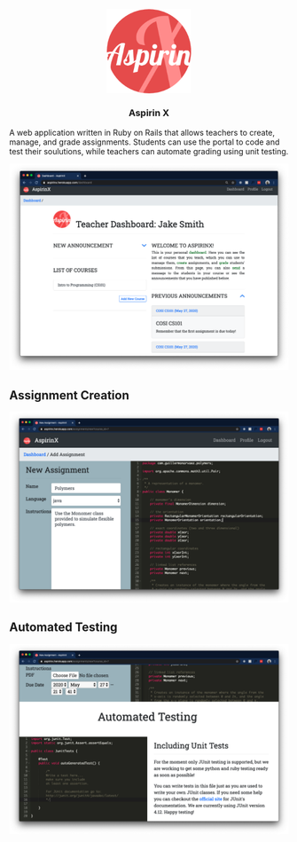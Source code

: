 <div align="center">
    <img src="public/aspirinx_logo.png" width="30%">
    <h3>Aspirin X</h3>
</div>

A web application written in Ruby on Rails that allows teachers to create, manage, and grade assignments. Students can use the portal to code and test their soulutions, while teachers can automate grading using unit testing.

![dashboard](public/dashboard.png)

## Assignment Creation

![new assignment](public/new-assignment.png)

## Automated Testing

![automated testing](public/automated-testing.png)
